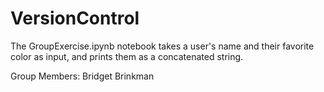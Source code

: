 # VersionControl

The GroupExercise.ipynb notebook takes a user's name and their favorite color as input, and prints them as a concatenated string.

Group Members:
Bridget Brinkman
